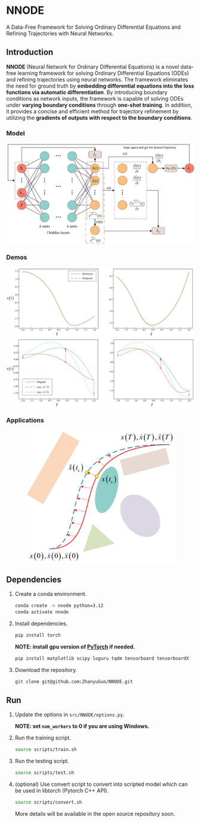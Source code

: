# NNODE
A Data-Free Framework for Solving Ordinary Differential Equations and Refining Trajectories with Neural Networks.

## Introduction
**NNODE** (Neural Network for Ordinary Differential Equations) is a novel data-free learning framework for solving Ordinary Differential Equations (ODEs) and refining trajectories using neural networks.
The framework eliminates the need for ground truth by **embedding differential equations into the loss functions via automatic differentiation**.
By introducing boundary conditions as network inputs, the framework is capable of solving ODEs under **varying boundary conditions** through **one-shot training**.
In addition, it provides a concise and efficient method for trajectory refinement by utilizing the **gradients of outputs with respect to the boundary conditions**.

### Model
<p align="center">
<img src="assets/structure.png" width="600" />
</p>

### Demos
<p align="center">
<img src="assets/demo1.png" width="600" />
<img src="assets/demo2.png" width="600" />
</p>

### Applications
<p align="center">
<img src="assets/application.png" width="400" />
</p>

## Dependencies
1. Create a conda environment.
    ```bash
    conda create -n nnode python=3.12
    conda activate nnode
    ```

2. Install dependencies.
    ```bash
    pip install torch
    ```
    **NOTE: install gpu version of [PyTorch](https://pytorch.org/get-started/locally/) if needed.**

    ```bash
    pip install matplotlib scipy loguru tqdm tensorboard tensorboardX
    ```

3. Download the repository.
    ```bash
    git clone git@github.com:ZhanyuGuo/NNODE.git
    ```

## Run
1. Update the options in `src/NNODE/options.py`. 
   
   **NOTE: set `num_workers` to 0 if you are using Windows.**

2. Run the training script.
    ```bash
    source scripts/train.sh
    ```

3. Run the testing script.
    ```bash
    source scripts/test.sh
    ```

4. (optional) Use convert script to convert into scripted model which can be used in libtorch (Pytorch C++ API).
    ```bash
    source scripts/convert.sh
    ```
    More details will be available in the open source repository soon.
